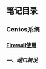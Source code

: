 ## 笔记目录

### Centos系统
####  [Firewall使用](https://github.com/jiangwhua15/soft_install/blob/main/firewall.md)
##### 一、端口转发


